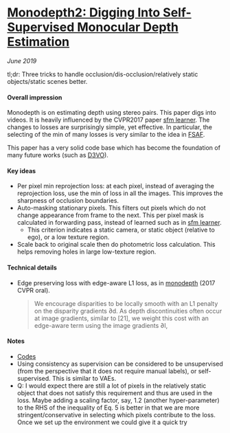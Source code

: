 # [Monodepth2: Digging Into Self-Supervised Monocular Depth Estimation](https://arxiv.org/abs/1806.01260)

_June 2019_

tl;dr: Three tricks to handle occlusion/dis-occlusion/relatively static objects/static scenes better.

#### Overall impression
Monodepth is on estimating depth using stereo pairs. This paper digs into videos. It is heavily influenced by the CVPR2017 paper [sfm learner](sfm_learner.md). The changes to losses are surprisingly simple, yet effective. In particular, the selecting of the min of many losses is very similar to the idea in [FSAF](fsaf_detection.md). 

This paper has a very solid code base which has become the foundation of many future works (such as [D3VO](d3vo.md)).

#### Key ideas
- Per pixel min reprojection loss: at each pixel, instead of averaging the reprojection loss, use the min of loss in all the images. This improves the sharpness of occlusion boundaries.
- Auto-masking stationary pixels. This filters out pixels which do not change appearance from frame to the next. This per pixel mask is calculated in forwarding pass, instead of learned such as in [sfm learner](sfm_learner.md).
	- This criterion indicates a static camera, or static object (relative to ego), or a low texture region.
- Scale back to original scale then do photometric loss calculation. This helps removing holes in large low-texture region. 

#### Technical details
- Edge preserving loss with edge-aware L1 loss, as in [monodepth](monodepth.md) (2017 CVPR oral).

	> We encourage disparities to be
locally smooth with an L1 penalty on the disparity gradients ∂d. As depth discontinuities often occur at image gradients, similar to [21], we weight this cost with an edge-aware term using the image gradients ∂I,

#### Notes
- [Codes](https://github.com/nianticlabs/monodepth2)
- Using consistency as supervision can be considered to be unsupervised (from the perspective that it does not require manual labels), or self-supervised. This is similar to VAEs.
- Q:  I would expect there are still a lot of pixels in the relatively static object that does not satisfy this requirement and thus are used in the loss. Maybe adding a scaling factor, say, 1.2 (another hyper-parameter) to the RHS of the inequality of Eq. 5 is better in that we are more stringent/conservative in selecting which pixels contribute to the loss. Once we set up the environment we could give it a quick try